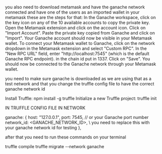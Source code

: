 
you also need to download metamask and have the ganache network connected and have one of the users 
as an imported wallet in your metamask these are the steps for that:
In the Ganache workspace, click on the key icon on any of the 10 available accounts to copy the private key.
Open the Metamask extension and click on the account icon.
Click on "Import Account".
Paste the private key copied from Ganache and click on "Import".
Your Ganache account should now be visible in your Metamask wallet.
To connect your Metamask wallet to Ganache, click on the network dropdown in the Metamask extension and select "Custom RPC".
In the "New RPC URL" field, enter "http://localhost:7545" (which is the default Ganache RPC endpoint).
in the chain id put in 1337.
Click on "Save".
You should now be connected to the Ganache network through your Metamask wallet.

you need to make sure ganache is downloaded as we are using that as a test network and 
that you change the truffle config file to have the correct ganache network id



Install Truffle: npm install -g truffle
Initialize a new Truffle project: truffle init


IN TRUFFLE CONFIG FILE IN NETWORK

ganache: {
  host: "127.0.0.1",
  port: 7545, // or your Ganache port number
  network_id: <GANACHE_NETWORK_ID>,     \\ you need to replace this with your ganache network id for testing
},


after that you need to run these commands on your terminal 

truffle compile 
truffle migrate --network ganache 
